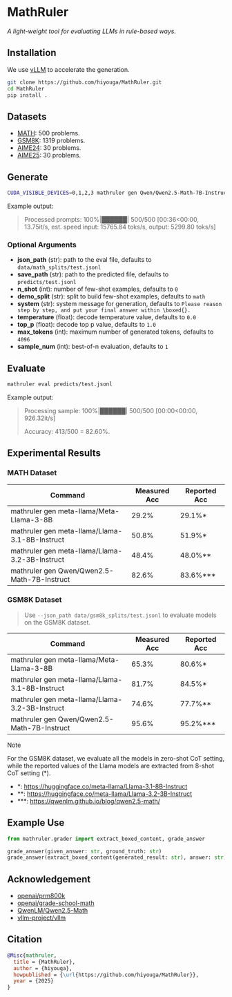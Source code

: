 # MathRuler

*A light-weight tool for evaluating LLMs in rule-based ways.*

## Installation

We use [vLLM](https://github.com/vllm-project/vllm) to accelerate the generation.

```bash
git clone https://github.com/hiyouga/MathRuler.git
cd MathRuler
pip install .
```

## Datasets

- [MATH](https://github.com/hendrycks/math): 500 problems.
- [GSM8K](https://github.com/openai/grade-school-math): 1319 problems.
- [AIME24](https://huggingface.co/datasets/HuggingFaceH4/aime_2024): 30 problems.
- [AIME25](https://huggingface.co/datasets/math-ai/aime25): 30 problems.

## Generate

```bash
CUDA_VISIBLE_DEVICES=0,1,2,3 mathruler gen Qwen/Qwen2.5-Math-7B-Instruct
```

Example output:

> Processed prompts: 100%|██████| 500/500 [00:36<00:00, 13.75it/s, est. speed input: 15765.84 toks/s, output: 5299.80 toks/s]

### Optional Arguments

- **json_path** (str): path to the eval file, defaults to `data/math_splits/test.jsonl`
- **save_path** (str): path to the predicted file, defaults to `predicts/test.jsonl`
- **n_shot** (int): number of few-shot examples, defaults to `0`
- **demo_split** (str): split to build few-shot examples, defaults to `math`
- **system** (str): system message for generation, defaults to `Please reason step by step, and put your final answer within \boxed{}.`
- **temperature** (float): decode temperature value, defaults to `0.0`
- **top_p** (float): decode top p value, defaults to `1.0`
- **max_tokens** (int): maximum number of generated tokens, defaults to `4096`
- **sample_num** (int): best-of-n evaluation, defaults to `1`

## Evaluate

```bash
mathruler eval predicts/test.jsonl
```

Example output:

> Processing sample: 100%|██████| 500/500 [00:00<00:00, 926.32it/s]
>
> Accuracy: 413/500 = 82.60%.

## Experimental Results

### MATH Dataset

|                  Command                       | Measured Acc | Reported Acc |
| ---------------------------------------------- | ------------ | ------------ |
| mathruler gen meta-llama/Meta-Llama-3-8B       | 29.2%        | 29.1%*       |
| mathruler gen meta-llama/Llama-3.1-8B-Instruct | 50.8%        | 51.9%*       |
| mathruler gen meta-llama/Llama-3.2-3B-Instruct | 48.4%        | 48.0%**      |
| mathruler gen Qwen/Qwen2.5-Math-7B-Instruct    | 82.6%        | 83.6%***     |

### GSM8K Dataset

> Use `--json_path data/gsm8k_splits/test.jsonl` to evaluate models on the GSM8K dataset.

|                  Command                       | Measured Acc | Reported Acc |
| ---------------------------------------------- | ------------ | ------------ |
| mathruler gen meta-llama/Meta-Llama-3-8B       | 65.3%        | 80.6%*       |
| mathruler gen meta-llama/Llama-3.1-8B-Instruct | 81.7%        | 84.5%*       |
| mathruler gen meta-llama/Llama-3.2-3B-Instruct | 74.6%        | 77.7%**      |
| mathruler gen Qwen/Qwen2.5-Math-7B-Instruct    | 95.6%        | 95.2%***     |

> [!NOTE]
> For the GSM8K dataset, we evaluate all the models in zero-shot CoT setting, while the reported values of the Llama models are extracted from 8-shot CoT setting (*).

- *: https://huggingface.co/meta-llama/Llama-3.1-8B-Instruct
- **: https://huggingface.co/meta-llama/Llama-3.2-3B-Instruct
- ***: https://qwenlm.github.io/blog/qwen2.5-math/

## Example Use

```python
from mathruler.grader import extract_boxed_content, grade_answer

grade_answer(given_answer: str, ground_truth: str)
grade_answer(extract_boxed_content(generated_result: str), answer: str)
```

## Acknowledgement

- [openai/prm800k](https://github.com/openai/prm800k)
- [openai/grade-school-math](https://github.com/openai/grade-school-math)
- [QwenLM/Qwen2.5-Math](https://github.com/QwenLM/Qwen2.5-Math)
- [vllm-project/vllm](https://github.com/vllm-project/vllm)

## Citation

```bibtex
@Misc{mathruler,
  title = {MathRuler},
  author = {hiyouga},
  howpublished = {\url{https://github.com/hiyouga/MathRuler}},
  year = {2025}
}
```
